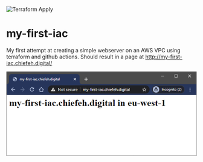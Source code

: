 ![Terraform Apply](https://github.com/chiefeh/my-first-iac/workflows/Terraform%20Apply/badge.svg?branch=main)

# my-first-iac
My first attempt at creating a simple webserver on an AWS VPC using terraform and github actions.
Should result in a page at http://my-first-iac.chiefeh.digital/

![my first iac](example-website.png)